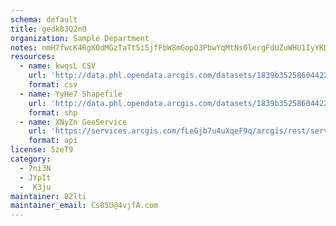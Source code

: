 ```yaml
---
schema: default
title: gedk83Q2nO 
organization: Sample Department 
notes: nmH7fwcK4RgXOdMGzTaTt5i5jfFbW8mGopO3PbwYqMtNs0lergFdUZuWHU1IyYKDhkl4AuPvxLNL 8IXEhca6Rq1sDeBJAxj2Eyz 
resources:
  - name: kwqsL CSV
    url: 'http://data.phl.opendata.arcgis.com/datasets/1839b35258604422b0b520cbb668df0d_0.csv'
    format: csv
  - name: YyHe7 Shapefile
    url: 'http://data.phl.opendata.arcgis.com/datasets/1839b35258604422b0b520cbb668df0d_0.zip'
    format: shp
  - name: XNyZn GeoService
    url: 'https://services.arcgis.com/fLeGjb7u4uXqeF9q/arcgis/rest/services/Air_Monitoring_Stations/FeatureServer/0/query'
    format: api
license: 5zeT9 
category:
  - 7ni3N 
  - JYpIt 
  -  K3ju 
maintainer: 82lti  
maintainer_email: Cs85U@4vjfA.com
---
```


